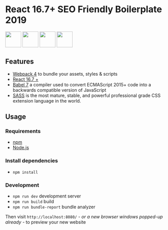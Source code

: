 # React 16.7+ SEO Friendly Boilerplate 2019


<a href="https://facebook.github.io/react/" target="_blank"> <img src="https://cdn.worldvectorlogo.com/logos/react.svg" height="50" /></a> 
<a href="https://webpack.github.io" target="_blank"> <img src="https://cdn.worldvectorlogo.com/logos/webpack.svg" height="50" /></a> 
<a href="https://babeljs.io" target="_blank"> <img src="https://raw.githubusercontent.com/babel/logo/master/babel.png" height="50" /></a> 
<a href="http://sass-lang.com/" target="_blank"> <img src="http://sass-lang.com/assets/img/logos/logo-b6e1ef6e.svg" height="50" /> </a>

## Features

- [Webpack 4](https://webpack.js.org/) to bundle your assets, styles & scripts
- [React 16.7 +](https://reactjs.org/)
- [Babel 7](https://babeljs.io/) a compiler used to convert ECMAScript 2015+ code into a backwards compatible version of JavaScript
- [SASS](https://sass-lang.com/) is the most mature, stable, and powerful professional grade CSS extension language in the world.

## Usage

### Requirements

- [npm](https://www.npmjs.com/get-npm)
- [Node.js](https://nodejs.org/en/download/)

### Install dependencies

- `npm install`

### Development

- `npm run dev` development server
- `npm run build` build
- `npm run bundle-report` bundle analyzer

Then visit `http://localhost:8080/` _- or a new browser windows popped-up already -_ to preview your new website
